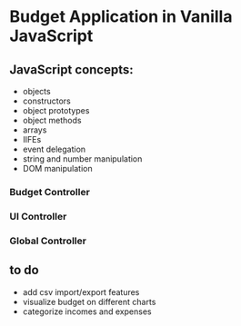 # Budget Application in Vanilla JavaScript

## JavaScript concepts: 
* objects
* constructors
* object prototypes
* object methods
* arrays
* IIFEs
* event delegation
* string and number manipulation
* DOM manipulation 

### Budget Controller

### UI Controller

### Global Controller

## to do
* add csv import/export features
* visualize budget on different charts
* categorize incomes and expenses
